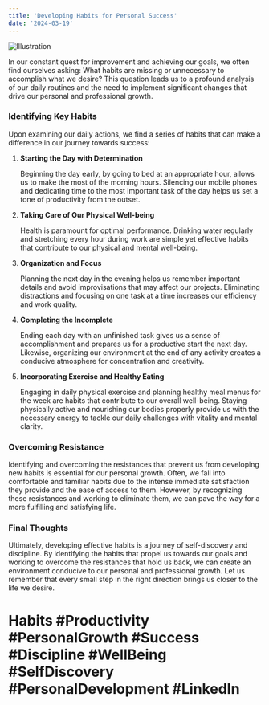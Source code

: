 ```yaml
---
title: 'Developing Habits for Personal Success'
date: '2024-03-19'
---
```


![Illustration](/assets/images/developing-habits.png)

In our constant quest for improvement and achieving our goals, we often find ourselves asking: What habits are missing or unnecessary to accomplish what we desire? This question leads us to a profound analysis of our daily routines and the need to implement significant changes that drive our personal and professional growth.

### Identifying Key Habits

Upon examining our daily actions, we find a series of habits that can make a difference in our journey towards success:

1. **Starting the Day with Determination**

   Beginning the day early, by going to bed at an appropriate hour, allows us to make the most of the morning hours. Silencing our mobile phones and dedicating time to the most important task of the day helps us set a tone of productivity from the outset.

2. **Taking Care of Our Physical Well-being**

   Health is paramount for optimal performance. Drinking water regularly and stretching every hour during work are simple yet effective habits that contribute to our physical and mental well-being.

3. **Organization and Focus**

   Planning the next day in the evening helps us remember important details and avoid improvisations that may affect our projects. Eliminating distractions and focusing on one task at a time increases our efficiency and work quality.

4. **Completing the Incomplete**

   Ending each day with an unfinished task gives us a sense of accomplishment and prepares us for a productive start the next day. Likewise, organizing our environment at the end of any activity creates a conducive atmosphere for concentration and creativity.

5. **Incorporating Exercise and Healthy Eating**

   Engaging in daily physical exercise and planning healthy meal menus for the week are habits that contribute to our overall well-being. Staying physically active and nourishing our bodies properly provide us with the necessary energy to tackle our daily challenges with vitality and mental clarity.

### Overcoming Resistance

Identifying and overcoming the resistances that prevent us from developing new habits is essential for our personal growth. Often, we fall into comfortable and familiar habits due to the intense immediate satisfaction they provide and the ease of access to them. However, by recognizing these resistances and working to eliminate them, we can pave the way for a more fulfilling and satisfying life.

### Final Thoughts

Ultimately, developing effective habits is a journey of self-discovery and discipline. By identifying the habits that propel us towards our goals and working to overcome the resistances that hold us back, we can create an environment conducive to our personal and professional growth. Let us remember that every small step in the right direction brings us closer to the life we desire.

# Habits #Productivity #PersonalGrowth #Success #Discipline #WellBeing #SelfDiscovery #PersonalDevelopment #LinkedIn
